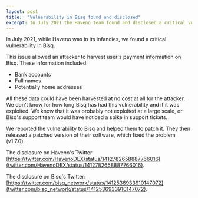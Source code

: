```yaml
---
layout: post
title:  "Vulnerability in Bisq found and disclosed"
excerpt: In July 2021 the Haveno team found and disclosed a critical vulnerability in Bisq
---
```


In July 2021, while Haveno was in its infancies, we found a critical vulnerability in Bisq.

This issue allowed an attacker to harvest user's payment information on Bisq. These information included:

- Bank accounts
- Full names
- Potentially home addresses

All these data could have been harvested at no cost at all for the attacker. We don't know for how long Bisq has had this vulnerability and if it was exploited. We know that it was probably not exploited at a large scale, or Bisq's support team would have noticed a spike in support tickets.

We reported the vulnerability to Bisq and helped them to patch it. They then released a patched version of their software, which fixed the problem (v1.7.0).

The disclosure on Haveno's Twitter: [https://twitter.com/HavenoDEX/status/1412782658887766016](twitter.com/HavenoDEX/status/1412782658887766016).

The disclosure on Bisq's Twitter: [https://twitter.com/bisq_network/status/1412536933910147072](twitter.com/bisq_network/status/1412536933910147072).